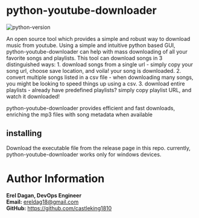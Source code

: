 # python-youtube-downloader
![python-version](https://img.shields.io/badge/python-v3.9-blue)<br>

An open source tool which provides a simple and robust way to download music from youtube.
Using a simple and intuitive python based GUI, python-youtube-downloader can help with mass downloading of all your favorite songs and playlists.
This tool can download songs in 3 distinguished ways:
    1. download songs from a single url - simply copy your song url, choose save location, and voila! your song is downloaded.
    2. convert multiple songs listed in a csv file - when downloading many songs, you might be looking to speed things up using a csv.
    3. download entire playlists - already have predefined playlists? simply copy playlist URL, and watch it downloaded!

python-youtube-downloader provides efficient and fast downloads, enriching the mp3 files with song metadata when available

## installing

Download the executable file from the release page in this repo.
currently, python-youtube-downloader works only for windows devices.

# Author Information

<b>Erel Dagan, DevOps Engineer</b><br>
<b>Email:</b> ereldag18@gmail.com<br>
<b>GitHub:</b> https://github.com/castleking1810
